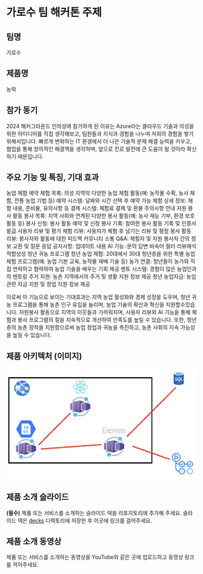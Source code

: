 # 가로수 팀 해커톤 주제

## 팀명

가로수

## 제품명

농락

## 참가 동기

2024 해커그라운드 인의성에 참가하게 된 이유는 Azure라는 클라우드 기술과 의성을 위한 아이디어를 직접 생각해보고, 팀원들과 지식과 경험을 나누며 저희의 경험을 쌓기 위해서입니다. 빠르게 변화하는 IT 환경에서 더 나은 기술적 문제 해결 능력을 키우고, 협업을 통해 창의적인 해결책을 생각하며, 앞으로 진로 발전에 큰 도움이 될 것이라 확신하기 때문입니다.

## 주요 기능 및 특징, 기대 효과

농업 체험 예약
체험 목록: 의성 지역의 다양한 농업 체험 활동(예: 농작물 수확, 농사 체험, 전통 농업 기법 등)
예약 시스템: 날짜와 시간 선택 후 예약 가능
체험 상세 정보: 체험 내용, 준비물, 유의사항 등
결제 시스템: 체험료 결제 및 환불 주의사항 안내
자원 봉사 활동
봉사 목록: 지역 사회와 연계된 다양한 봉사 활동(예: 농사 재능 기부, 환경 보호 활동 등)
봉사 신청: 봉사 활동 예약 및 신청
봉사 기록: 참여한 봉사 활동 기록 및 인증서 발급
사용자 리뷰 및 평가
체험 리뷰: 사용자가 체험 후 남기는 리뷰 및 평점
봉사 활동 리뷰: 봉사자와 활동에 대한 피드백
커뮤니티 소통
Q&A: 체험자 및 자원 봉사자 간의 정보 교환 및 질문 응답
공지사항: 업데이트 내용
AI 기능 :문의 답변
        비속어 필터
        리뷰해석
        적합성성
청년 귀농 프로그램
청년 농업 체험: 20대에서 30대 청년층을 위한 특별 농업 체험 프로그램(예: 농업 기본 교육, 농작물 재배 기술 등)
농가 연결: 청년들이 농가와 직접 연락하고 협력하여 농업 기술을 배우는 기회 제공
멘토 시스템: 경험이 많은 농업인과의 멘토링
주거 지원: 농촌 지역에서의 주거 및 생활 지원 정보 제공
청년 농업자금: 농업 관련 자금 지원 및 창업 지원 정보 제공

이로써 이 기능으로 보이는 기대효과는 지역 농업 활성화와 경제 성장을 도우며, 청년 귀농 프로그램을 통해 농촌 인구 유입을 늘리며, 농업 기술의 확산과 혁신을 지원할수있습니다. 자원봉사 활동으로 지역의 이웃들과 가까워지며, 사용자 리뷰와 AI 기능을 통해 체험과 봉사 프로그램의 질을 지속적으로 개선하여 만족도를 높일 수 있습니다. 또한, 청년층의 농촌 정착을 지원함으로써 농업 창업과 귀농을 촉진하고, 농촌 사회의 지속 가능성을 높일 수 있습니다.



## 제품 아키텍처 (이미지)

![alt text](images/image.png)

## 제품 소개 슬라이드

**(필수)** 제품 또는 서비스를 소개하는 슬라이드 덱을 리포지토리에 추가해 주세요. 슬라이드 덱은 [decks](./decks) 디렉토리에 저장한 후 이곳에 링크를 걸어주세요.


## 제품 소개 동영상

제품 또는 서비스를 소개하는 동영상을 YouTube와 같은 곳에 업로드하고 동영상 링크를 적어주세요.
